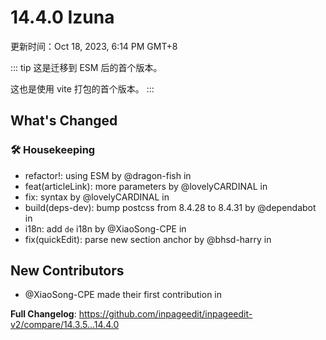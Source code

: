 # 14.4.0 Izuna

更新时间：Oct 18, 2023, 6:14 PM GMT+8

::: tip
这是迁移到 ESM 后的首个版本。

这也是使用 vite 打包的首个版本。
:::

## What's Changed

### 🛠️ Housekeeping

- refactor!: using ESM by @dragon-fish in <IssueLink id="228" />
- feat(articleLink): more parameters by @lovelyCARDINAL in <IssueLink id="229" />
- fix: syntax by @lovelyCARDINAL in <IssueLink id="232" />
- build(deps-dev): bump postcss from 8.4.28 to 8.4.31 by @dependabot in <IssueLink id="231" />
- i18n: add `de` i18n by @XiaoSong-CPE in <IssueLink id="230" />
- fix(quickEdit): parse new section anchor by @bhsd-harry in <IssueLink id="204" />

## New Contributors

- @XiaoSong-CPE made their first contribution in <IssueLink id="230" />

**Full Changelog**: https://github.com/inpageedit/inpageedit-v2/compare/14.3.5...14.4.0
